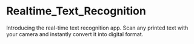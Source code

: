 # Realtime_Text_Recognition
Introducing the real-time text recognition app. Scan any printed text with your camera and instantly convert it into digital format.
